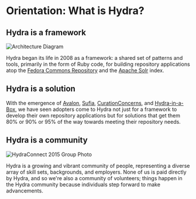 # Orientation: What is Hydra?

## Hydra is a framework

![Architecture Diagram](https://wiki.duraspace.org/download/attachments/22022608/hydra_9_architecture_2016.png?version=1&modificationDate=1467992759221&api=v2)

Hydra began its life in 2008 as a framework: a shared set of patterns and tools, primarily in the
form of Ruby code, for building repository applications atop the [Fedora Commons Repository](http://fedorarepository.org/)
and the [Apache Solr](http://lucene.apache.org/solr/) index.

## Hydra is a solution

With the emergence of [Avalon](http://avalonmediasystem.org), [Sufia](http://sufia.io/),
[CurationConcerns](http://github.com/projecthydra/curation_concerns), and
[Hydra-in-a-Box](http://hydrainabox.projecthydra.org/), we have seen adopters come to Hydra not
just for a framework to develop their own repository applications but for solutions that get them
80% or 90% or 95% of the way towards meeting their repository needs.

## Hydra is a community

![HydraConnect 2015 Group Photo](https://wiki.duraspace.org/download/attachments/67241821/HydraConnect2015-small-pano.jpg?version=1&modificationDate=1442945532177&api=v2)

Hydra is a growing and vibrant community of people, representing a diverse array of skill sets, backgrounds, and employers. None of us is paid directly by Hydra, and so we're also a community of volunteers; things happen in the Hydra community because individuals step forward to make advancements.
